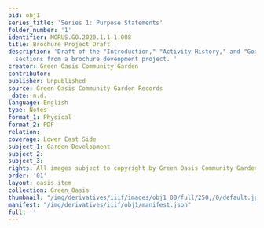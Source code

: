 ```yaml
---
pid: obj1
series_title: 'Series 1: Purpose Statements'
folder_number: '1'
identifier: MORUS.GO.2020.1.1.1.008
title: Brochure Project Draft
description: 'Draft of the "Introduction," "Activity History," and "Goals and Projections"
  sections from a brochure deveopment project. '
creator: Green Oasis Community Garden
contributor:
publisher: Unpublished
source: Green Oasis Community Garden Records
_date: n.d.
language: English
type: Notes
format_1: Physical
format_2: PDF
relation:
coverage: Lower East Side
subject_1: Garden Development
subject_2:
subject_3:
rights: All images subject to copyright by Green Oasis Community Garden, Inc.
order: '01'
layout: oasis_item
collection: Green_Oasis
thumbnail: "/img/derivatives/iiif/images/obj1_00/full/250,/0/default.jpg"
manifest: "/img/derivatives/iiif/obj1/manifest.json"
full: ''
---
```

